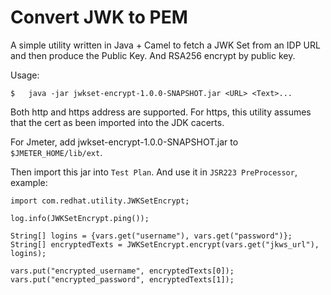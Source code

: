# Convert JWK to PEM

A simple utility written in Java + Camel to fetch a JWK Set from an IDP URL and then produce the Public Key. And RSA256 encrypt by public key.

Usage:

```
$	java -jar jwkset-encrypt-1.0.0-SNAPSHOT.jar <URL> <Text>...
```

Both http and https address are supported. For https, this utility assumes that the cert as been imported into the JDK cacerts.

For Jmeter, add jwkset-encrypt-1.0.0-SNAPSHOT.jar to `$JMETER_HOME/lib/ext`.

Then import this jar into `Test Plan`. And use it in `JSR223 PreProcessor`, example:

```
import com.redhat.utility.JWKSetEncrypt;

log.info(JWKSetEncrypt.ping());

String[] logins = {vars.get("username"), vars.get("password")};
String[] encryptedTexts = JWKSetEncrypt.encrypt(vars.get("jkws_url"), logins);

vars.put("encrypted_username", encryptedTexts[0]);
vars.put("encrypted_password", encryptedTexts[1]);
```